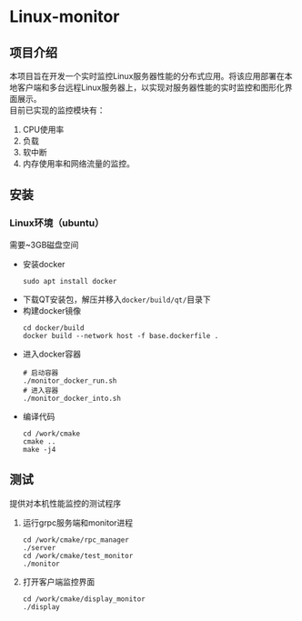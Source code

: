 # Linux-monitor
## 项目介绍
本项目旨在开发一个实时监控Linux服务器性能的分布式应用。将该应用部署在本地客户端和多台远程Linux服务器上，以实现对服务器性能的实时监控和图形化界面展示。<br />
目前已实现的监控模块有：
1. CPU使用率
2. 负载
3. 软中断
4. 内存使用率和网络流量的监控。


## 安装
### Linux环境（ubuntu） <br />
需要~3GB磁盘空间
* 安装docker
    ```shell
    sudo apt install docker
* 下载QT安装包，解压并移入`docker/build/qt/`目录下
* 构建docker镜像
    ```shell
    cd docker/build
    docker build --network host -f base.dockerfile .
* 进入docker容器
     ```shell
     # 启动容器
     ./monitor_docker_run.sh
     # 进入容器
     ./monitor_docker_into.sh
 * 编译代码
      ```shell
      cd /work/cmake
      cmake ..
      make -j4
## 测试
提供对本机性能监控的测试程序
1. 运行grpc服务端和monitor进程
   ```shell
   cd /work/cmake/rpc_manager
   ./server
   cd /work/cmake/test_monitor
   ./monitor
2. 打开客户端监控界面
   ``` shell
   cd /work/cmake/display_monitor
   ./display
